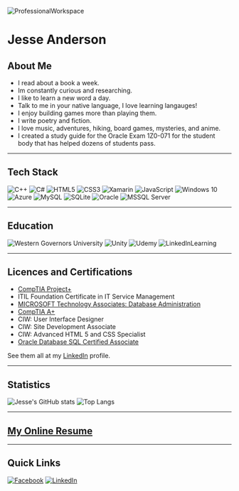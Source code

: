 ![ProfessionalWorkspace](https://images.unsplash.com/photo-1443770760695-e1bfa3e62229?ixid=MXwxMjA3fDB8MHxwaG90by1wYWdlfHx8fGVufDB8fHw%3D&ixlib=rb-1.2.1&auto=format&fit=crop&w=1500&q=80 "Professional Workspace")

# Jesse Anderson

## About Me
+ I read about a book a week.
+ Im constantly curious and researching.
+ I like to learn a new word a day.
+ Talk to me in your native language, I love learning langauges!
+ I enjoy building games more than playing them.
+ I write poetry and fiction.
+ I love music, adventures, hiking, board games, mysteries, and anime. 
+ I created a study guide for the Oracle Exam 1Z0-071 for the student body that has helped dozens of students pass. 
-----------

## Tech Stack
<img alt="C++" src="https://img.shields.io/badge/c++%20-%2300599C.svg?&style=for-the-badge&logo=c%2B%2B&ogoColor=white"/>
<img alt="C#" src="https://img.shields.io/badge/c%23%20-%23239120.svg?&style=for-the-badge&logo=c-sharp&logoColor=white"/>
<img alt="HTML5" src="https://img.shields.io/badge/html5%20-%23E34F26.svg?&style=for-the-badge&logo=html5&logoColor=white"/>
<img alt="CSS3" src="https://img.shields.io/badge/css3%20-%231572B6.svg?&style=for-the-badge&logo=css3&logoColor=white"/>
<img alt="Xamarin" src="https://img.shields.io/badge/Xamarin-3498DB?style=for-the-badge&logo=xamarin&logoColor=white"/>
<img alt="JavaScript" src="https://img.shields.io/badge/JavaScript-F7DF1E?style=for-the-badge&logo=javascript&logoColor=black">

<img alt="Windows 10" src="https://img.shields.io/badge/Windows-0078D6?style=for-the-badge&logo=windows&logoColor=white"/>

<img alt="Azure" src="https://img.shields.io/badge/azure%20-%230072C6.svg?&style=for-the-badge&logo=azure-devops&logoColor=white"/>
<img alt="MySQL" src="https://img.shields.io/badge/mysql-%2300f.svg?&style=for-the-badge&logo=mysql&logoColor=white"/>
<img alt="SQLite" src ="https://img.shields.io/badge/sqlite-%2307405e.svg?&style=for-the-badge&logo=sqlite&logoColor=white"/>
<img alt="Oracle" src ="https://img.shields.io/badge/oracle%20-%23F00000.svg?&style=for-the-badge&logo=oracle&logoColor=white"/>
<img alt="MSSQL Server" src ="https://img.shields.io/badge/Microsoft_SQL_Server-CC2927?style=for-the-badge&logo=microsoft-sql-server&logoColor=white"/>




___________

## Education
<img alt="Western Governors University" src="https://img.shields.io/badge/Western_Governors_University-Alumni_Software_Development-003057?style=for-the-badge&logo=wgu&logoColor=white"/>

<img alt="Unity" src="https://img.shields.io/badge/unity%20-%23000000.svg?&style=for-the-badge&logo=unity&logoColor=white"/>
<img alt="Udemy" src="https://img.shields.io/badge/Udemy%20-%23EA5252.svg?&style=for-the-badge&logo=Udemy&logoColor=white"/>
<img alt="LinkedInLearning" src="https://img.shields.io/badge/LinkedIn_Learning-0077B5?style=for-the-badge&logo=linkedinlearning&logoColor=white"/>


____________

## Licences and Certifications

+ [CompTIA Project+](https://www.youracclaim.com/badges/0ca5a6e6-a6e3-4319-bf72-513f166d1848/public_url)
+ ITIL Foundation Certificate in IT Service Management
+ [MICROSOFT Technology Associates: Database Administration](https://www.youracclaim.com/badges/233c5a31-ce79-4e7d-a665-eb6d809a1f7d/public_url)
+ [CompTIA A+](https://www.youracclaim.com/badges/bf5e5f7e-79b6-4b45-bdcc-740645f5c5c9/public_url)
+ CIW: User Interface Designer
+ CIW: Site Development Associate
+ CIW: Advanced HTML 5 and CSS Specialist 
+ [Oracle Database SQL Certified Associate](https://www.youracclaim.com/badges/3c799bfc-4a8e-4bf5-b874-32657fab3b40/public_url)

See them all at my [LinkedIn](https://www.linkedin.com/in/programmerjesse/) profile.



____________

## Statistics

![Jesse's GitHub stats](https://github-readme-stats.vercel.app/api?username=jesseanderson55)
![Top Langs](https://github-readme-stats.vercel.app/api/top-langs/?username=jesseanderson55&langs_count=8)


____________

## [My Online Resume](http://jesseanderson.software/)

____________
## Quick Links

[![Facebook](https://img.shields.io/badge/Facebook-1877F2?style=for-the-badge&logo=facebook&logoColor=white)](https://www.facebook.com/ProgrammerJesse/)
[![LinkedIn](https://img.shields.io/badge/LinkedIn-0077B5?style=for-the-badge&logo=linkedin&logoColor=white)](https://www.linkedin.com/in/programmerjesse/)




